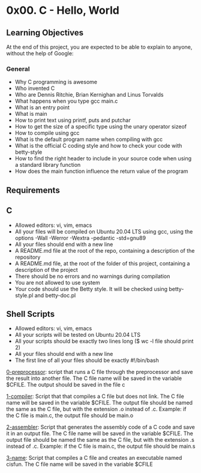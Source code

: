 # 0x00. C - Hello, World

## Learning Objectives

At the end of this project, you are expected to be able to explain to anyone, without the help of Google:

### General

* Why C programming is awesome
* Who invented C
* Who are Dennis Ritchie, Brian Kernighan and Linus Torvalds
* What happens when you type gcc main.c
* What is an entry point
* What is main
* How to print text using printf, puts and putchar
* How to get the size of a specific type using the unary operator sizeof
* How to compile using gcc
* What is the default program name when compiling with gcc
* What is the official C coding style and how to check your code with betty-style
* How to find the right header to include in your source code when using a standard library function
* How does the main function influence the return value of the program

## Requirements

## C

* Allowed editors: vi, vim, emacs
* All your files will be compiled on Ubuntu 20.04 LTS using gcc, using the options -Wall -Werror -Wextra -pedantic -std=gnu89
* All your files should end with a new line
* A README.md file at the root of the repo, containing a description of the repository
* A README.md file, at the root of the folder of this project, containing a description of the project
* There should be no errors and no warnings during compilation
* You are not allowed to use system
* Your code should use the Betty style. It will be checked using betty-style.pl and betty-doc.pl

## Shell Scripts

* Allowed editors: vi, vim, emacs
* All your scripts will be tested on Ubuntu 20.04 LTS
* All your scripts should be exactly two lines long ($ wc -l file should print 2)
* All your files should end with a new line
* The first line of all your files should be exactly #!/bin/bash

[0-preprocessor](https://github.com/vessoutraore/alx-low_level_programming/blob/master/0x00-hello_world/0-preprocessor "0-preprocessor"): script that runs a C file through the preprocessor and save the result into another file. The C file name will be saved in the variable $CFILE. The output should be saved in the file c

[1-compiler](https://github.com/vessoutraore/alx-low_level_programming/blob/master/0x00-hello_world/1-compiler "1-compiler"): Script that  that compiles a C file but does not link. The C file name will be saved in the variable $CFILE. The output file should be named the same as the C file, but with the extension .o instead of .c. Example: if the C file is main.c, the output file should be main.o

[2-assembler](https://github.com/vessoutraore/alx-low_level_programming/blob/master/0x00-hello_world/2-assembler "2-assembler"): Script that generates the assembly code of a C code and save it in an output file. The C file name will be saved in the variable $CFILE. The output file should be named the same as the C file, but with the extension .s instead of .c. Example: if the C file is main.c, the output file should be main.s

[3-name](https://github.com/vessoutraore/alx-low_level_programming/blob/master/0x00-hello_world/3-name "3-name"): Script that compiles a C file and creates an executable named cisfun. The C file name will be saved in the variable $CFILE
